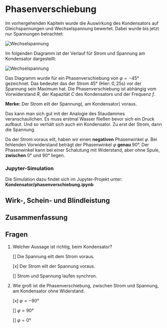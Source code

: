 # Phasenverschiebung

Im vorhergehenden Kapiteln wurde die Auswirkung des Kondensators auf Gleichspannungen und Wechselspannung bewertet. Dabei wurde bis jetzt nur Spannungen betrachtet:

![Wechselspannung](../Bilder/AC/Sinusspannung/sin_2.png)

Im folgenden Diagramm ist der Verlauf für Strom und Spannung am Kondensator dargestellt:

![Wechselspannung](../Bilder/AC/Sinusspannung/U_I.png)

Das Diagramm wurde für ein Phasenverschiebung von $\varphi = - 45°$ gezeichnet. Das bedeutet das der Strom $45°$ (Hier: $0,25 \text{s}$) vor der Spannung sein Maximum hat. Die Phasenverschiebung ist abhängig vom Vorwiderstand $R$, der Kapazität $C$ des Kondensators und der Frequenz $f$.

**Merke:** Der Strom eilt der Spannung(, am Kondensator) voraus. 

Das kann man sich gut mit der Analogie des Staudammes veranschaulichen. Es muss erstmal Wasser fließen bevor sich ein Druck aufbaut. Und so verhält sich auch ein Kondensator. Zu erst der Strom, dann die  Spannung. 

Da der Strom voraus eilt, haben wir einen **negativen** Phasenwinkel $\varphi$. Bei fehlenden Vorwiderstand beträgt der Phasenwinkel $\varphi$ **genau** $90°$. Der Phasenwinkel kann bei einer Schalutung mit Widerstand, aber ohne Spule, **zwischen** $0°$ und $90°$ liegen.

### Jupyter-Simulation

Die Simulation dazu findet sich im Jupyter-Projekt unter: **Kondensator/phasenverschiebung.ipynb**

## Wirk-, Schein- und Blindleistung

## Zusammenfassung

## Fragen

1. Welcher Aussage ist richtig, beim Kondensator?

   [] Die Spannung eilt dem Strom voraus.

   [x] Der Strom eilt der Spannung voraus.

   [] Strom und Spannung laufen synchron.

2. Wie groß ist die Phasenverschiebung, zwischen Strom und Spannung, am Kondensator ohne Widerstand.

   [x] $\varphi = -90°$

   [] $\varphi = 90°$

   [] $\varphi = 0°$